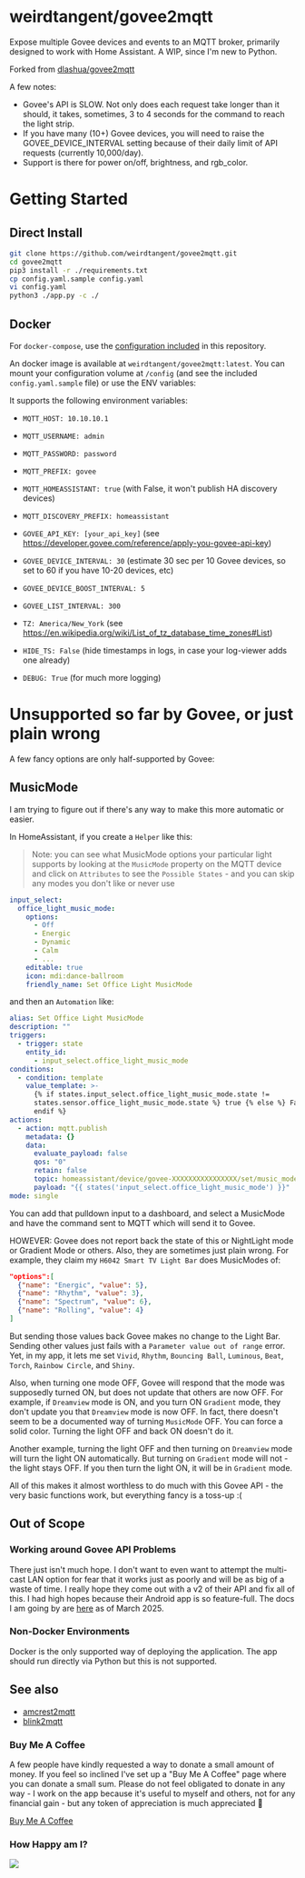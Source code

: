 # weirdtangent/govee2mqtt

Expose multiple Govee devices and events to an MQTT broker, primarily designed to work with Home Assistant. A WIP, since I'm new to Python.

Forked from [dlashua/govee2mqtt](https://github.com/dlashua/govee2mqtt)

A few notes:
* Govee's API is SLOW. Not only does each request take longer than it should, it takes, sometimes, 3 to 4 seconds for the command to reach the light strip.
* If you have many (10+) Govee devices, you will need to raise the GOVEE_DEVICE_INTERVAL setting because of their daily limit of API requests (currently 10,000/day).
* Support is there for power on/off, brightness, and rgb_color.

# Getting Started
## Direct Install
```bash
git clone https://github.com/weirdtangent/govee2mqtt.git
cd govee2mqtt
pip3 install -r ./requirements.txt
cp config.yaml.sample config.yaml
vi config.yaml
python3 ./app.py -c ./
```

## Docker
For `docker-compose`, use the [configuration included](https://github.com/weirdtangent/govee2mqtt/blob/master/docker-compose.yaml) in this repository.

An docker image is available at `weirdtangent/govee2mqtt:latest`. You can mount your configuration volume at `/config` (and see the included `config.yaml.sample` file) or use the ENV variables:

It supports the following environment variables:

-   `MQTT_HOST: 10.10.10.1`
-   `MQTT_USERNAME: admin`
-   `MQTT_PASSWORD: password`
-   `MQTT_PREFIX: govee`
-   `MQTT_HOMEASSISTANT: true` (with False, it won't publish HA discovery devices)
-   `MQTT_DISCOVERY_PREFIX: homeassistant`

-   `GOVEE_API_KEY: [your_api_key]` (see https://developer.govee.com/reference/apply-you-govee-api-key)
-   `GOVEE_DEVICE_INTERVAL: 30` (estimate 30 sec per 10 Govee devices, so set to 60 if you have 10-20 devices, etc)
-   `GOVEE_DEVICE_BOOST_INTERVAL: 5`
-   `GOVEE_LIST_INTERVAL: 300`

-   `TZ: America/New_York` (see https://en.wikipedia.org/wiki/List_of_tz_database_time_zones#List)
-   `HIDE_TS: False` (hide timestamps in logs, in case your log-viewer adds one already)
-   `DEBUG: True` (for much more logging)

# Unsupported so far by Govee, or just plain wrong

A few fancy options are only half-supported by Govee:

## MusicMode

I am trying to figure out if there's any way to make this more automatic or easier.

In HomeAssistant, if you create a `Helper` like this:

> Note: you can see what MusicMode options your particular light supports by looking at the `MusicMode` property on the MQTT device and click on `Attributes` to see the `Possible States` - and you can skip any modes you don't like or never use

```yaml
input_select:
  office_light_music_mode:
    options:
      - Off
      - Energic
      - Dynamic
      - Calm
      - ...
    editable: true
    icon: mdi:dance-ballroom
    friendly_name: Set Office Light MusicMode
```

and then an `Automation` like:

```yaml
alias: Set Office Light MusicMode
description: ""
triggers:
  - trigger: state
    entity_id:
      - input_select.office_light_music_mode
conditions:
  - condition: template
    value_template: >-
      {% if states.input_select.office_light_music_mode.state !=
      states.sensor.office_light_music_mode.state %} true {% else %} False {%
      endif %}
actions:
  - action: mqtt.publish
    metadata: {}
    data:
      evaluate_payload: false
      qos: "0"
      retain: false
      topic: homeassistant/device/govee-XXXXXXXXXXXXXXXX/set/music_mode
      payload: "{{ states('input_select.office_light_music_mode') }}"
mode: single
```

You can add that pulldown input to a dashboard, and select a MusicMode and have the command sent to MQTT which will send it to Govee.

HOWEVER: Govee does not report back the state of this or NightLight mode or Gradient Mode or others. Also, they are sometimes just plain wrong. For example, they claim my `H6042 Smart TV Light Bar` does MusicModes of:

```json
"options":[
  {"name": "Energic", "value": 5},
  {"name": "Rhythm", "value": 3},
  {"name": "Spectrum", "value": 6},
  {"name": "Rolling", "value": 4}
]
```

But sending those values back Govee makes no change to the Light Bar. Sending other values just fails with a `Parameter value out of range` error. Yet, in my app, it lets me set `Vivid`, `Rhythm`, `Bouncing Ball`, `Luminous`, `Beat`, `Torch`, `Rainbow Circle`, and `Shiny`.

Also, when turning one mode OFF, Govee will respond that the mode was supposedly turned ON, but does not update that others are now OFF. For example, if `Dreamview` mode is ON, and you turn ON `Gradient` mode, they don't update you that `Dreamview` mode is now OFF. In fact, there doesn't seem to be a documented way of turning `MusicMode` OFF. You can force a solid color. Turning the light OFF and back ON doesn't do it.

Another example, turning the light OFF and then turning on `Dreamview` mode will turn the light ON automatically. But turning on `Gradient` mode will not - the light stays OFF. If you then turn the light ON, it will be in `Gradient` mode.

All of this makes it almost worthless to do much with this Govee API - the very basic functions work, but everything fancy is a toss-up :(

## Out of Scope

### Working around Govee API Problems

There just isn't much hope. I don't want to even want to attempt the multi-cast LAN option for fear that it works just as poorly and will be as big of a waste of time. I really hope they come out with a v2 of their API and fix all of this. I had high hopes because their Android app is so feature-full. The docs I am going by are <a href="https://developer.govee.com/">here</a> as of March 2025.

### Non-Docker Environments

Docker is the only supported way of deploying the application. The app should run directly via Python but this is not supported.

## See also
* [amcrest2mqtt](https://github.com/weirdtangent/amcrest2mqtt)
* [blink2mqtt](https://github.com/weirdtangent/blink2mqtt)

### Buy Me A Coffee

A few people have kindly requested a way to donate a small amount of money. If you feel so inclined I've set up a "Buy Me A Coffee" page where you can donate a small sum. Please do not feel obligated to donate in any way - I work on the app because it's useful to myself and others, not for any financial gain - but any token of appreciation is much appreciated 🙂

<a href="https://buymeacoffee.com/weirdtangent">Buy Me A Coffee</a>

### How Happy am I?

<img src="https://github.com/weirdtangent/govee2mqtt/actions/workflows/deploy.yaml/badge.svg" />
